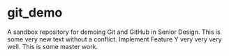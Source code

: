 # git_demo
A sandbox repository for demoing Git and GitHub in Senior Design.
This is some very new text without a conflict.
Implement Feature Y very very very well.
This is some master work.
